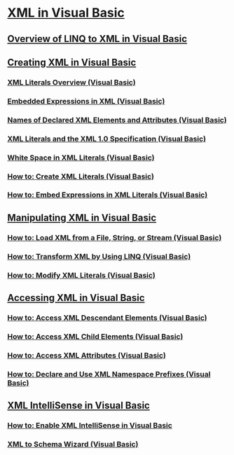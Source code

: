 # [XML in Visual Basic](index.md)
## [Overview of LINQ to XML in Visual Basic](overview-of-linq-to-xml.md)
## [Creating XML in Visual Basic](creating-xml.md)
### [XML Literals Overview (Visual Basic)](xml-literals-overview.md)
### [Embedded Expressions in XML (Visual Basic)](embedded-expressions-in-xml.md)
### [Names of Declared XML Elements and Attributes (Visual Basic)](names-of-declared-xml-elements-and-attributes.md)
### [XML Literals and the XML 1.0 Specification (Visual Basic)](xml-literals-and-the-xml-1-0-specification.md)
### [White Space in XML Literals (Visual Basic)](white-space-in-xml-literals.md)
### [How to: Create XML Literals (Visual Basic)](how-to-create-xml-literals.md)
### [How to: Embed Expressions in XML Literals (Visual Basic)](how-to-embed-expressions-in-xml-literals.md)
## [Manipulating XML in Visual Basic](manipulating-xml.md)
### [How to: Load XML from a File, String, or Stream (Visual Basic)](how-to-load-xml-from-a-file-string-or-stream.md)
### [How to: Transform XML by Using LINQ (Visual Basic)](how-to-transform-xml-by-using-linq.md)
### [How to: Modify XML Literals (Visual Basic)](how-to-modify-xml-literals.md)
## [Accessing XML in Visual Basic](accessing-xml.md)
### [How to: Access XML Descendant Elements (Visual Basic)](how-to-access-xml-descendant-elements.md)
### [How to: Access XML Child Elements (Visual Basic)](how-to-access-xml-child-elements.md)
### [How to: Access XML Attributes (Visual Basic)](how-to-access-xml-attributes.md)
### [How to: Declare and Use XML Namespace Prefixes (Visual Basic)](how-to-declare-and-use-xml-namespace-prefixes.md)
## [XML IntelliSense in Visual Basic](xml-intellisense.md)
### [How to: Enable XML IntelliSense in Visual Basic](how-to-enable-xml-intellisense.md)
### [XML to Schema Wizard (Visual Basic)](xml-to-schema-wizard.md)
